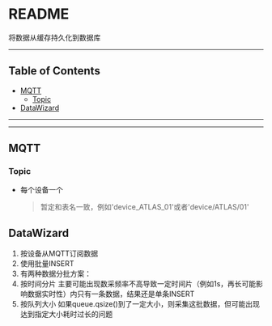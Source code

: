 # README

将数据从缓存持久化到数据库

---

## Table of Contents

<!-- vim-markdown-toc GFM -->

* [MQTT](#mqtt)
  * [Topic](#topic)
* [DataWizard](#datawizard)

<!-- vim-markdown-toc -->

---

<!-- Object info -->

---

## MQTT

### Topic

- 每个设备一个

  > 暂定和表名一致，例如'device_ATLAS_01'或者'device/ATLAS/01'

## DataWizard

1. 按设备从MQTT订阅数据
2. 使用批量INSERT
3. 有两种数据分批方案：
  1. 按时间分片
    主要可能出现数采频率不高导致一定时间片（例如1s，再长可能影响数据实时性）内只有一条数据，结果还是单条INSERT
  2. 按队列大小
    如果queue.qsize()到了一定大小，则采集这批数据，但可能出现达到指定大小耗时过长的问题
